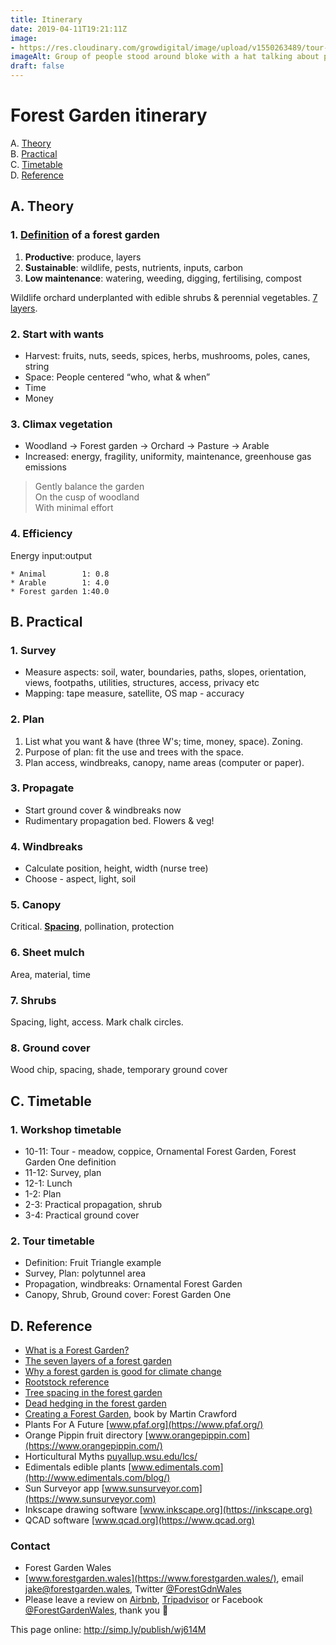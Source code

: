 ```yaml
---
title: Itinerary
date: 2019-04-11T19:21:11Z
image: 
- https://res.cloudinary.com/growdigital/image/upload/v1550263489/tour-42993811082-crop.jpg
imageAlt: Group of people stood around bloke with a hat talking about plants
draft: false
---
```


# Forest Garden itinerary

A. [Theory](#theory)  
B. [Practical](#practical)  
C. [Timetable](#timetable)  
D. [Reference](#reference)

<a id="theory"></a>
## A. Theory

### 1. [Definition](https://www.forestgarden.wales/blog/what-is-a-forest-garden/) of a forest garden

1. **Productive**: produce, layers
2. **Sustainable**: wildlife, pests, nutrients, inputs, carbon
3. **Low maintenance**: watering, weeding, digging, fertilising, compost

Wildlife orchard underplanted with edible shrubs & perennial vegetables. [7 layers](https://www.forestgarden.wales/blog/seven-layers-forest-garden/).

### 2. Start with wants

* Harvest: fruits, nuts, seeds, spices, herbs, mushrooms, poles, canes, string
* Space: People centered “who, what & when”
* Time
* Money

### 3. Climax vegetation

* Woodland → Forest garden → Orchard → Pasture → Arable
* Increased: energy, fragility, uniformity, maintenance, greenhouse gas emissions

> Gently balance the garden  
> On the cusp of woodland  
> With minimal effort  

### 4. Efficiency

Energy input:output

```
* Animal        1: 0.8
* Arable        1: 4.0
* Forest garden 1:40.0
```
<!--BREAK-->
<a id="practical"></a>
## B. Practical

### 1. Survey

* Measure aspects: soil, water, boundaries, paths, slopes, orientation, views, footpaths, utilities, structures, access, privacy etc
* Mapping: tape measure, satellite, OS map - accuracy

### 2. Plan

1. List what you want & have (three W's; time, money, space). Zoning.
2. Purpose of plan: fit the use and trees with the space. 
3. Plan access, windbreaks, canopy, name areas (computer or paper).

### 3. Propagate

* Start ground cover & windbreaks now
* Rudimentary propagation bed. Flowers & veg!

### 4. Windbreaks

* Calculate position, height, width (nurse tree)
* Choose - aspect, light, soil

### 5. Canopy

Critical. **[Spacing](https://www.forestgarden.wales/blog/tree-spacing-forest-garden/)**, pollination, protection

### 6. Sheet mulch

Area, material, time

### 7. Shrubs

Spacing, light, access. Mark chalk circles.

### 8. Ground cover

Wood chip, spacing, shade, temporary ground cover

<!--BREAK-->
<a id="timetable"></a>
## C. Timetable

### 1. Workshop timetable

* 10-11: Tour - meadow, coppice, Ornamental Forest Garden, Forest Garden One definition
* 11-12: Survey, plan
* 12-1: Lunch
* 1-2: Plan
* 2-3: Practical propagation, shrub
* 3-4: Practical ground cover

### 2. Tour timetable

* Definition: Fruit Triangle example
* Survey, Plan: polytunnel area
* Propagation, windbreaks: Ornamental Forest Garden
* Canopy, Shrub, Ground cover: Forest Garden One

<a id="reference"></a>
## D. Reference

* [What is a Forest Garden?](https://www.forestgarden.wales/blog/what-is-a-forest-garden/)
* [The seven layers of a forest garden](https://www.forestgarden.wales/blog/seven-layers-forest-garden/)
* [Why a forest garden is good for climate change](https://www.forestgarden.wales/blog/forest-garden-good-for-climate-change/)
* [Rootstock reference](https://www.forestgarden.wales/blog/rootstock-reference/)
* [Tree spacing in the forest garden](https://www.forestgarden.wales/blog/tree-spacing-forest-garden/)
* [Dead hedging in the forest garden](https://www.forestgarden.wales/blog/dead-hedging-forest-garden/)
* [Creating a Forest Garden](https://www.agroforestry.co.uk/product/creating-a-forest-garden-2/), book by Martin Crawford
* Plants For A Future [www.pfaf.org](https://www.pfaf.org/)
* Orange Pippin fruit directory [www.orangepippin.com](https://www.orangepippin.com/)
* Horticultural Myths [puyallup.wsu.edu/lcs/](https://puyallup.wsu.edu/lcs/)
* Edimentals edible plants [www.edimentals.com](http://www.edimentals.com/blog/)
* Sun Surveyor app [www.sunsurveyor.com](https://www.sunsurveyor.com)
* Inkscape drawing software [www.inkscape.org](https://inkscape.org)
* QCAD software [www.qcad.org](https://www.qcad.org)

### Contact  

* Forest Garden Wales
* [www.forestgarden.wales](https://www.forestgarden.wales/), email <jake@forestgarden.wales>, Twitter [@ForestGdnWales](https://twitter.com/ForestGdnWales)
* Please leave a review on [Airbnb](https://www.airbnb.co.uk/users/show/233536194), [Tripadvisor](https://www.tripadvisor.co.uk/Attraction_Review-g580438-d13991813-Reviews-Forest_Garden_Wales-Newcastle_Emlyn_Carmarthenshire_Wales.html) or Facebook [@ForestGardenWales](https://www.facebook.com/forestgardenwales/), thank you 🙂

This page online: <http://simp.ly/publish/wj614M>
